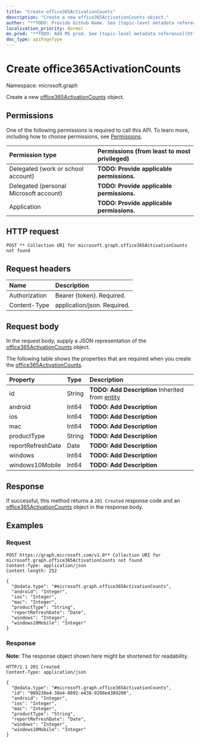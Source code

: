 ```yaml
---
title: "Create office365ActivationCounts"
description: "Create a new office365ActivationCounts object."
author: "**TODO: Provide Github Name. See [topic-level metadata reference](https://msgo.azurewebsites.net/add/document/guidelines/metadata.html#topic-level-metadata)**"
localization_priority: Normal
ms.prod: "**TODO: Add MS prod. See [topic-level metadata reference](https://msgo.azurewebsites.net/add/document/guidelines/metadata.html#topic-level-metadata)**"
doc_type: apiPageType
---
```


# Create office365ActivationCounts
Namespace: microsoft.graph



Create a new [office365ActivationCounts](../resources/office365activationcounts.md) object.

## Permissions
One of the following permissions is required to call this API. To learn more, including how to choose permissions, see [Permissions](/graph/permissions-reference).

|Permission type|Permissions (from least to most privileged)|
|:---|:---|
|Delegated (work or school account)|**TODO: Provide applicable permissions.**|
|Delegated (personal Microsoft account)|**TODO: Provide applicable permissions.**|
|Application|**TODO: Provide applicable permissions.**|

## HTTP request

<!-- {
  "blockType": "ignored"
}
-->
``` http
POST ** Collection URI for microsoft.graph.office365ActivationCounts not found
```

## Request headers
|Name|Description|
|:---|:---|
|Authorization|Bearer {token}. Required.|
|Content-Type|application/json. Required.|

## Request body
In the request body, supply a JSON representation of the [office365ActivationCounts](../resources/office365activationcounts.md) object.

The following table shows the properties that are required when you create the [office365ActivationCounts](../resources/office365activationcounts.md).

|Property|Type|Description|
|:---|:---|:---|
|id|String|**TODO: Add Description** Inherited from [entity](../resources/entity.md)|
|android|Int64|**TODO: Add Description**|
|ios|Int64|**TODO: Add Description**|
|mac|Int64|**TODO: Add Description**|
|productType|String|**TODO: Add Description**|
|reportRefreshDate|Date|**TODO: Add Description**|
|windows|Int64|**TODO: Add Description**|
|windows10Mobile|Int64|**TODO: Add Description**|



## Response

If successful, this method returns a `201 Created` response code and an [office365ActivationCounts](../resources/office365activationcounts.md) object in the response body.

## Examples

### Request
<!-- {
  "blockType": "request",
  "name": "create_office365activationcounts_from_"
}
-->
``` http
POST https://graph.microsoft.com/v1.0** Collection URI for microsoft.graph.office365ActivationCounts not found
Content-Type: application/json
Content-length: 252

{
  "@odata.type": "#microsoft.graph.office365ActivationCounts",
  "android": "Integer",
  "ios": "Integer",
  "mac": "Integer",
  "productType": "String",
  "reportRefreshDate": "Date",
  "windows": "Integer",
  "windows10Mobile": "Integer"
}
```


### Response
**Note:** The response object shown here might be shortened for readability.
<!-- {
  "blockType": "response",
  "truncated": true,
  "@odata.type": "microsoft.graph.office365ActivationCounts"
}
-->
``` http
HTTP/1.1 201 Created
Content-Type: application/json

{
  "@odata.type": "#microsoft.graph.office365ActivationCounts",
  "id": "089238e4-38e4-0892-e438-9208e4389208",
  "android": "Integer",
  "ios": "Integer",
  "mac": "Integer",
  "productType": "String",
  "reportRefreshDate": "Date",
  "windows": "Integer",
  "windows10Mobile": "Integer"
}
```

